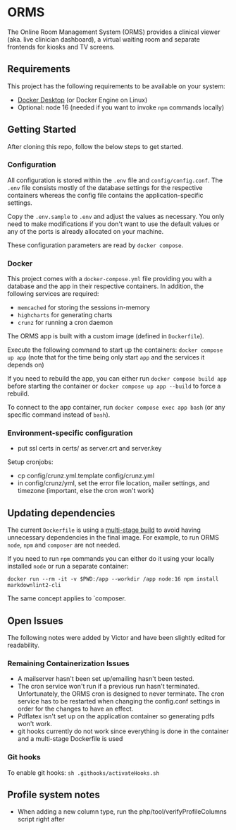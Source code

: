 # ORMS

The Online Room Management System (ORMS) provides a clinical viewer (aka. live clinician dashboard), a virtual waiting room and separate frontends for kiosks and TV screens.

## Requirements

This project has the following requirements to be available on your system:

* [Docker Desktop](https://docs.docker.com/desktop/) (or Docker Engine on Linux)
* Optional: node 16 (needed if you want to invoke `npm` commands locally)

## Getting Started

After cloning this repo, follow the below steps to get started.

### Configuration

All configuration is stored within the `.env` file and `config/config.conf`. The `.env` file consists mostly of the database settings for the respective containers whereas the config file contains the application-specific settings.

Copy the `.env.sample` to `.env` and adjust the values as necessary. You only need to make modifications if you don't want to use the default values or any of the ports is already allocated on your machine.

These configuration parameters are read by `docker compose`.

### Docker

This project comes with a `docker-compose.yml` file providing you with a database and the app in their respective containers. In addition, the following services are required:

* `memcached` for storing the sessions in-memory
* `highcharts` for generating charts
* `crunz` for running a cron daemon

The ORMS app is built with a custom image (defined in `Dockerfile`).

Execute the following command to start up the containers: `docker compose up app` (note that for the time being only start `app` and the services it depends on)

If you need to rebuild the app, you can either run `docker compose build app` before starting the container or `docker compose up app --build` to force a rebuild.

To connect to the app container, run `docker compose exec app bash` (or any specific command instead of `bash`).

### Environment-specific configuration

* put ssl certs in certs/ as server.crt and server.key

Setup cronjobs:

* cp config/crunz.yml.template config/crunz.yml
* in config/crunz/yml, set the error file location, mailer settings, and timezone (important, else the cron won't work)

## Updating dependencies

The current `Dockerfile` is using a [multi-stage build](https://docs.docker.com/build/building/multi-stage/) to avoid having unnecessary dependencies in the final image. For example, to run ORMS `node`, `npm` and `composer` are not needed.

If you need to run `npm` commands you can either do it using your locally installed `node` or run a separate container:

```shell
docker run --rm -it -v $PWD:/app --workdir /app node:16 npm install markdownlint2-cli
```

The same concept applies to `composer.

## Open Issues

The following notes were added by Victor and have been slightly edited for readability.

### Remaining Containerization Issues

* A mailserver hasn't been set up/emailing hasn't been tested.
* The cron service won't run if a previous run hasn't terminated. Unfortunately, the ORMS cron is designed to never terminate. The cron service has to be restarted when changing the config.conf settings in order for the changes to have an effect.
* Pdflatex isn't set up on the application container so generating pdfs won't work.
* git hooks currently do not work since everything is done in the container and a multi-stage Dockerfile is used

### Git hooks

To enable git hooks: `sh .githooks/activateHooks.sh`

## Profile system notes

* When adding a new column type, run the php/tool/verifyProfileColumns script right after
